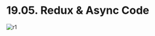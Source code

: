 # 19.05. Redux & Async Code

![r1](https://github.com/kiranbansode/learn-react/assets/50626798/134e19f4-5a7b-40dd-9436-064a74321d51)
